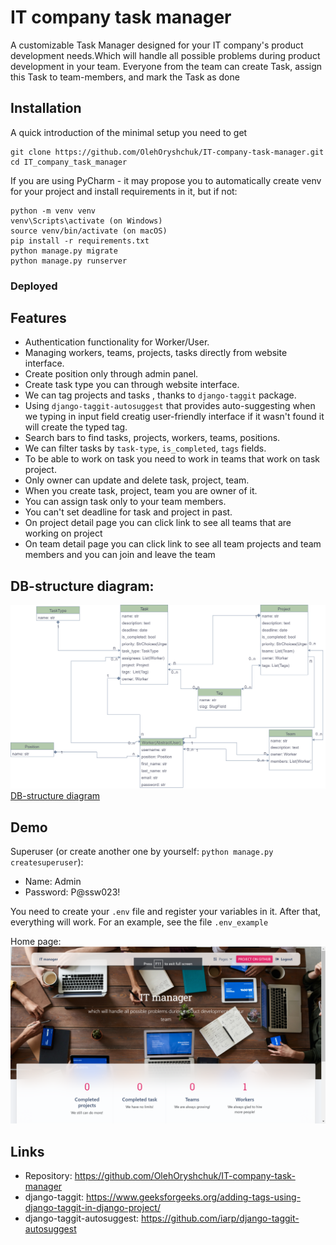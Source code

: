 # IT company task manager

A customizable Task Manager designed for your IT company's product development needs.Which will handle all possible problems during product development in your team. Everyone from the team can create Task, assign this Task to team-members, and mark the Task as done

## Installation

A quick introduction of the minimal setup you need to get

```shell
git clone https://github.com/OlehOryshchuk/IT-company-task-manager.git
cd IT_company_task_manager
```
If you are using PyCharm - it may propose you to automatically create venv for your project and install requirements in it, but if not:

```shell
python -m venv venv
venv\Scripts\activate (on Windows)
source venv/bin/activate (on macOS)
pip install -r requirements.txt
python manage.py migrate
python manage.py runserver
```
### Deployed

## Features

* Authentication functionality for Worker/User.
* Managing workers, teams, projects, tasks directly from website interface.
* Create position only through admin panel.
* Create task type you can through website interface.
* We can tag projects and tasks , thanks to `django-taggit` package.
* Using `django-taggit-autosuggest` that provides auto-suggesting when we typing in input field creatig user-friendly interface if it wasn't found it will create the typed tag.
* Search bars to find tasks, projects, workers, teams, positions.
* We can filter tasks by `task-type`, `is_completed`, `tags` fields. 
* To be able to work on task you need to work in teams that work on task project.
* Only owner can update and delete task, project, team.
* When you create task, project, team you are owner of it.
* You can assign task only to your team members.
* You can't set deadline for task and project in past.
* On project detail page you can click link to see all teams that are working on project
* On team detail page you can click link to see all team projects and team members and you can join and leave the team

## DB-structure diagram:
![DB-structure diagram](/static/assets/img/db-diagram.png)
[DB-structure diagram](/static/assets/img/db-diagram.png)
## Demo

Superuser (or create another one by yourself: `python manage.py createsuperuser`):
- Name: Admin
- Password: P@ssw023!

You need to create your `.env` file and register your variables in it. After that, everything will work. For an example, see the file `.env_example`

Home page:
![home page](static/assets/img/home_pag.png)
## Links

- Repository: https://github.com/OlehOryshchuk/IT-company-task-manager
- django-taggit: https://www.geeksforgeeks.org/adding-tags-using-django-taggit-in-django-project/
- django-taggit-autosuggest: https://github.com/iarp/django-taggit-autosuggest


